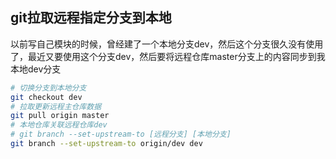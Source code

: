 ## git拉取远程指定分支到本地

以前写自己模块的时候，曾经建了一个本地分支dev，然后这个分支很久没有使用了，最近又要使用这个分支dev，然后要将远程仓库master分支上的内容同步到我本地dev分支

```sh
# 切换分支到本地分支
git checkout dev
# 拉取更新远程主仓库数据
git pull origin master
# 本地仓库关联远程仓库dev
# git branch --set-upstream-to [远程分支] [本地分支]
git branch --set-upstream-to origin/dev dev
```



